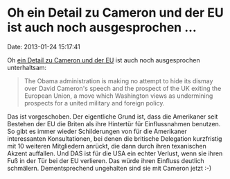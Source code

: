 Oh ein Detail zu Cameron und der EU ist auch noch ausgesprochen \...
====================================================================

Date: 2013-01-24 15:17:41

Oh [ein Detail zu Cameron und der
EU](http://www.guardian.co.uk/world/2013/jan/23/obama-administration-uk-eu)
ist auch noch ausgesprochen unterhaltsam:

> The Obama administration is making no attempt to hide its dismay over
> David Cameron\'s speech and the prospect of the UK exiting the
> European Union, a move which Washington views as undermining prospects
> for a united military and foreign policy.

Das ist vorgeschoben. Der eigentliche Grund ist, dass die Amerikaner
seit Bestehen der EU die Briten als ihre Hintertür für Einflussnahmen
benutzen. So gibt es immer wieder Schilderungen von für die Amerikaner
interessanten Konsultationen, bei denen die britische Delegation
kurzfristig mit 10 weiteren Mitgliedern anrückt, die dann durch ihren
texanischen Akzent auffallen. Und DAS ist für die USA ein echter
Verlust, wenn sie ihren Fuß in der Tür bei der EU verlieren. Das würde
ihren Einfluss deutlich schmälern. Dementsprechend ungehalten sind sie
mit Cameron jetzt :-)
